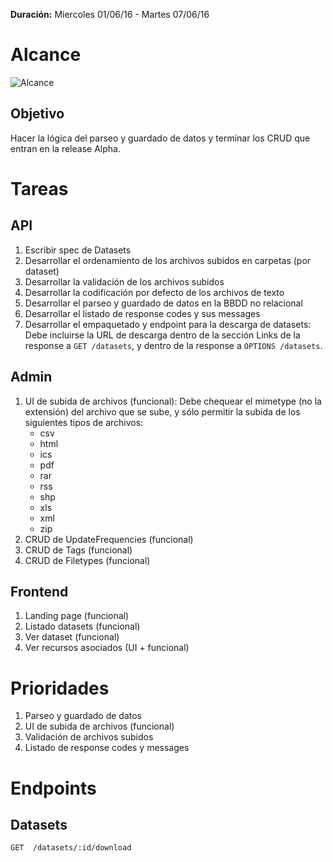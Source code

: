 **Duración:** Miercoles 01/06/16 - Martes 07/06/16

# Alcance

![Alcance](http://i.imgur.com/6jhR8my.png)

## Objetivo
Hacer la lógica del parseo y guardado de datos y terminar los CRUD que entran en la release Alpha.


# Tareas

## API

1. Escribir spec de Datasets
2. Desarrollar el ordenamiento de los archivos subidos en carpetas (por dataset)
2. Desarrollar la validación de los archivos subidos
3. Desarrollar la codificación por defecto de los archivos de texto
4. Desarrollar el parseo y guardado de datos en la BBDD no relacional
5. Desarrollar el listado de response codes y sus messages
6. Desarrollar el empaquetado y endpoint para la descarga de datasets:
    Debe incluirse la URL de descarga dentro de la sección Links de la response a `GET /datasets`, y dentro de la response a `OPTIONS /datasets`.


## Admin

1. UI de subida de archivos (funcional):
    Debe chequear el mimetype (no la extensión) del archivo que se sube, y sólo permitir la subida de los siguientes tipos de archivos:
    - csv
    - html
    - ics
    - pdf
    - rar
    - rss
    - shp
    - xls
    - xml
    - zip
2. CRUD de UpdateFrequencies (funcional)
3. CRUD de Tags (funcional)
4. CRUD de Filetypes (funcional)


## Frontend

1. Landing page (funcional)
2. Listado datasets (funcional)
3. Ver dataset (funcional)
4. Ver recursos asociados (UI + funcional)


# Prioridades
1. Parseo y guardado de datos
2. UI de subida de archivos (funcional)
3. Validación de archivos subidos
4. Listado de response codes y messages


# Endpoints

## Datasets
```
GET  /datasets/:id/download
```